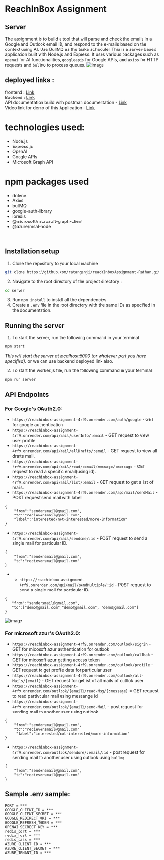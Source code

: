 # ReachInBox Assignment

## Server
The assignment is to build a tool that will parse and check the emails in a Google and Outlook email ID, and
respond to the e-mails based on the context using AI. Use BullMQ as the tasks scheduler
This is a server-based application built with Node.js and Express. It uses various packages such as  `openai` for AI functionalities, `googleapis` for Google APIs, and `axios` for HTTP requests and `bullMQ` to process queues.
![image](https://github.com/ratanganji/reachInboxAssignment-Rathan/assets/101090200/0237adc4-c817-4d79-9b09-fc0b27f34e6e)


## deployed links :
frontend : [Link](https://reach-inbox-assignment.vercel.app/)
<br>
Backend : [Link](https://reachinbox-assignment-4rf9.onrender.com)
<br>
API documentation build with postman documentation - [Link](https://documenter.getpostman.com/view/31971527/2sA35D43FE)
<br>
Video link for demo of this Application - [Link](https://www.loom.com/share/51a86498fb774c6ba1602c0a2625cebe?sid=bf5e9f0d-23f8-4d54-a89b-b0d3d3412c35)



# technologies used:
- Node.js
- Express.js
- OpenAI
- Google APIs
- Microsoft Graph API
# npm packages used
- dotenv
- Axios
- bullMQ
- google-auth-library
- ioredis
- @microsoft/microsoft-graph-client
- @azure/msal-node

<br>

## Installation setup
1. Clone the repository to your local machine
```bash
git clone https://github.com/ratanganji/reachInboxAssignment-Rathan.git
```
2. Navigate to the root directory of the project directory :
```bash 
cd server
```
3. Run `npm install` to install all the dependencies
4. Create a `.env` file in the root directory with the same IDs as specified in the documentation.

## Running the server
1. To start the server, run the following command in your terminal
```bash
npm start
```
*This will start the server at localhost:5000 (or whatever port you have specified).*
or we can use backend deployed link also.

2. To start the worker.js file, run the following command in your terminal
```bash
npm run server
```

## API Endpoints

### For Google's OAuth2.0:
- `https://reachinbox-assignment-4rf9.onrender.com/auth/google` - GET for google authentication
- `https://reachinbox-assignment-4rf9.onrender.com/api/mail/userInfo/:email` - GET request to view user profile
- `https://reachinbox-assignment-4rf9.onrender.com/api/mail/allDrafts/:email` - GET request to view all drafts mail.
- `https://reachinbox-assignment-4rf9.onrender.com/api/mail/read/:email/message/:message` - GET request to read a specific email(using id).
- `https://reachinbox-assignment-4rf9.onrender.com/api/mail/list/:email` - GET request to get a list of mails.
- `https://reachinbox-assignment-4rf9.onrender.com/api/mail/sendMail` - POST request send mail with label.
```
{
    "from":"sendersmail@gmail.com",
    "to":"recieversmail@gmail.com",
    "label":"interested/not-interested/more-information"
}
```
- `https://reachinbox-assignment-4rf9.onrender.com/api/mail/sendone/:id` - POST request to send a single mail for particular ID.
```
{
    "from":"sendersmail@gmail.com",
    "to":"recieversmail@gmail.com"
}
```
- - `https://reachinbox-assignment-4rf9.onrender.com/api/mail/sendMultiple/:id` - POST request to send a single mail for particular ID.
 ```
{
    "from":"sendersmail@gmail.com",
    "to":["demo@gmail.com","demo@gmail.com", "demo@gmail.com"]
}
```
![image](https://github.com/shraddha-gawde/reachInbox-assignment/assets/101090200/e0bbbdce-1ec4-46c4-8335-e049f7f5b5c7)

### For microsoft azur's OAuth2.0:

- `https://reachinbox-assignment-4rf9.onrender.com/outlook/signin` - GET for micosoft azur authentication for outlook
- `https://reachinbox-assignment-4rf9.onrender.com/outlook/callbak` - GET for micosoft azur getting access token
- `https://reachinbox-assignment-4rf9.onrender.com/outlook/profile` - GET request to get profile data for particular user
- `https://reachinbox-assignment-4rf9.onrender.com/outlook/all-Mails/{email}` - GET request for get ist of all mails of outllok user
- `https://reachinbox-assignment-4rf9.onrender.com/outlook/{email}/read-Msg/{:message}` = GET request to read partivcular mail using messange id
- `https://reachinbox-assignment-4rf9.onrender.com/outlook/{email}/send-Mail` - post request for sending mail to another user using outlook
```
{
    "from":"sendersmail@gmail.com",
    "to":"recieversmail@gmail.com"
     "label":"interested/not-interested/more-information"
}
```
- `https://reachinbox-assignment-4rf9.onrender.com/outlook/sendone/:email/:id` - post request for sending mail to another user using outlook using `bullmq`
```
{
    "from":"sendersmail@gmail.com",
    "to":"recieversmail@gmail.com"
}
```

## Sample .env sample:
```
PORT = ***
GOOGLE_CLIENT_ID = ***
GOOGLE_CLIENT_SECRET = ***
GOOGLE_REDIRECT_URI = ***
GOOGLE_REFRESH_TOKEN = ***
OPENAI_SECRECT_KEY = ***
redis_port = ***
redis_host = ***
redis_pass = ***
AZURE_CLIENT_ID = ***
AZURE_CLIENT_SECRET = *** 
AZURE_TENANT_ID = ***
```
